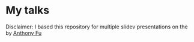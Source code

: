 # My talks

Disclaimer: I based this repository for multiple slidev presentations on the by 
[Anthony Fu](https://github.com/antfu/talks)

